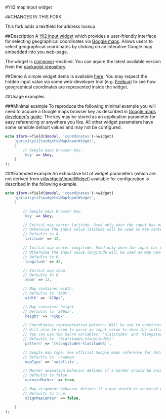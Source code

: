 #Yii2 map input widget


##CHANGES IN THIS FORK

This fork adds a textfield for address lookup

##Description
A [Yii2 input widget](http://www.yiiframework.com/doc-2.0/yii-widgets-inputwidget.html) which provides a user-friendly interface for selecting geographical coordinates via [Google maps](https://www.google.com/maps/preview). Allows users to select geographical coordinates by clicking on an interative Google map embedded into you web-page.

The widget is [composer](https://getcomposer.org/)-enabled. You can aquire the latest available version from the [packagist repository](https://packagist.org/packages/garixi/yii2-map-input-widget).

##Demo
A simple widget demo is available [here](http://garixi.github.io/yii2-map-input-widget/). You may inspect the hidden input value via some web-developer tool (e.g. [Firebug](https://addons.mozilla.org/ru/firefox/addon/firebug/)) to see how geographical coordinates are represented inside the widget.

##Usage examples

###Minimal example
To reproduce the following minimal example you will need to acquire a Google maps browser key as described in [Google maps developer's guide](https://developers.google.com/maps/documentation/javascript/tutorial#api_key). The key may be stored as an application parameter for easy referencing or anywhere you like. All other widget parameters have some sensible default values and may not be configured.
~~~php
echo $form->field($model, 'coordinates')->widget(
    'garixi\yii2\widgets\MapInputWidget',
    [
        // Google maps browser key.
        'key' => $key,
    ]
);
~~~

###Extended example
An exhaustive list of widget parameters (which are not derived from [yii\widgets\InputWidget](http://www.yiiframework.com/doc-2.0/yii-widgets-inputwidget.html)) available for configuration is described in the following example.
~~~php
echo $form->field($model, 'coordinates')->widget(
    'garixi\yii2\widgets\MapInputWidget',
    [

        // Google maps browser key.
        'key' => $key,

        // Initial map center latitude. Used only when the input has no value.
        // Otherwise the input value latitude will be used as map center.
        // Defaults to 0.
        'latitude' => 42,

        // Initial map center longitude. Used only when the input has no value.
        // Otherwise the input value longitude will be used as map center.
        // Defaults to 0.
        'longitude' => 42,

        // Initial map zoom.
        // Defaults to 0.
        'zoom' => 12,

        // Map container width.
        // Defaults to '100%'.
        'width' => '420px',

        // Map container height.
        // Defaults to '300px'.
        'height' => '420px',

        // Coordinates representation pattern. Will be use to construct a value of an actual input.
        // Will also be used to parse an input value to show the initial input value on the map.
        // You can use two macro-variables: '%latitude%' and '%longitude%'.
        // Defaults to '(%latitude%,%longitude%)'.
        'pattern' => '[%longitude%-%latitude%]',

        // Google map type. See official Google maps reference for details.
        // Defaults to 'roadmap'
        'mapType' => 'satellite',

        // Marker animation behavior defines if a marker should be animated on position change.
        // Defaults to false.
        'animateMarker' => true,

        // Map alignment behavior defines if a map should be centered when a marker is repositioned.
        // Defaults to true.
        'alignMapCenter' => false,

    ]
);
~~~
